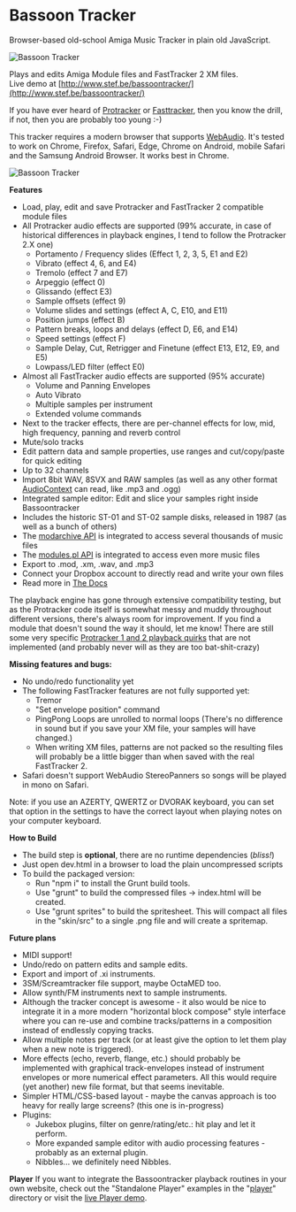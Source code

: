# Bassoon Tracker

Browser-based old-school Amiga Music Tracker in plain old JavaScript.

![Bassoon Tracker](./skin/bassoontracker_main.png?raw=true)

Plays and edits Amiga Module files and FastTracker 2 XM files.  
Live demo at [http://www.stef.be/bassoontracker/](http://www.stef.be/bassoontracker/)

If you have ever heard of [Protracker](https://en.wikipedia.org/wiki/Protracker) or [Fasttracker](https://en.wikipedia.org/wiki/FastTracker_2), then you know the drill,   
if not, then you are probably too young :-)

This tracker requires a modern browser that supports [WebAudio](https://developer.mozilla.org/en-US/docs/Web/API/Web_Audio_API).
It's tested to work on Chrome, Firefox, Safari, Edge, Chrome on Android, mobile Safari and the Samsung Android Browser.
It works best in Chrome.

![Bassoon Tracker](./skin/bassoontracker_sampleeditor.png?raw=true)

**Features**
- Load, play, edit and save Protracker and FastTracker 2 compatible module files  
- All Protracker audio effects are supported (99% accurate, in case of historical differences in playback engines, I tend to follow the Protracker 2.X one)
  - Portamento / Frequency slides (Effect 1, 2, 3, 5, E1 and E2)
  - Vibrato (effect 4, 6, and E4)
  - Tremolo (effect 7 and E7)
  - Arpeggio (effect 0)
  - Glissando (effect E3)
  - Sample offsets (effect 9)
  - Volume slides and settings (effect A, C, E10, and E11)
  - Position jumps (effect B)
  - Pattern breaks, loops and delays (effect D, E6, and E14)
  - Speed settings (effect F)
  - Sample Delay, Cut, Retrigger and Finetune (effect E13, E12, E9, and E5)
  - Lowpass/LED filter (effect E0)
- Almost all FastTracker audio effects are supported (95% accurate)
  - Volume and Panning Envelopes
  - Auto Vibrato
  - Multiple samples per instrument
  - Extended volume commands
- Next to the tracker effects, there are per-channel effects for low, mid, high frequency, panning and reverb control
- Mute/solo tracks  
- Edit pattern data and sample properties, use ranges and cut/copy/paste for quick editing
- Up to 32 channels 
- Import 8bit WAV, 8SVX and RAW samples (as well as any other format [AudioContext](https://developer.mozilla.org/en-US/docs/Web/API/AudioContext) can read, like .mp3 and .ogg)
- Integrated sample editor: Edit and slice your samples right inside Bassoontracker
- Includes the historic ST-01 and ST-02 sample disks, released in 1987 (as well as a bunch of others)
- The [modarchive API](https://modarchive.org/) is integrated to access several thousands of music files
- The [modules.pl API](http://modules.pl/) is integrated to access even more music files
- Export to .mod, .xm, .wav, and .mp3
- Connect your Dropbox account to directly read and write your own files
- Read more in [The Docs](https://www.stef.be/bassoontracker/docs/)

The playback engine has gone through extensive compatibility testing, but as the Protracker code itself is somewhat messy and muddy
throughout different versions, there's always room for improvement.
If you find a module that doesn't sound the way it should, let me know!
There are still some very specific [Protracker 1 and 2 playback quirks](http://www.stef.be/bassoontracker/docs/trackerQuircks.txt) that are not implemented (and probably never will as they are too bat-shit-crazy)

**Missing features and bugs:**
 - No undo/redo functionality yet
 - The following FastTracker features are not fully supported yet:
   - Tremor
   - "Set envelope position" command
   - PingPong Loops are unrolled to normal loops (There's no difference in sound but if you save your XM file, your samples will have changed.)
   - When writing XM files, patterns are not packed so the resulting files will probably be a little bigger than when saved with the real FastTracker 2.
 - Safari doesn't support WebAudio StereoPanners so songs will be played in mono on Safari.
 
Note: if you use an AZERTY, QWERTZ or DVORAK keyboard, you can set that option in the settings to have the correct layout when playing notes on your computer keyboard.

**How to Build**  
  - The build step is **optional**, there are no runtime dependencies (*bliss!*)
  - Just open dev.html in a browser to load the plain uncompressed scripts 
  - To build the packaged version:
    - Run "npm i" to install the Grunt build tools.
    - Use "grunt" to build the compressed files -> index.html will be created.
    - Use "grunt sprites" to build the spritesheet.
	  This will compact all files in the "skin/src" to a single .png file and will create a spritemap.

**Future plans**  
  - MIDI support!
  - Undo/redo on pattern edits and sample edits.
  - Export and import of .xi instruments.
  - 3SM/Screamtracker file support, maybe OctaMED too.
  - Allow synth/FM instruments next to sample instruments.
  - Although the tracker concept is awesome - it also would be nice to integrate it in a more modern 
  "horizontal block compose" style interface where you can re-use and combine tracks/patterns in a 
  composition instead of endlessly copying tracks.
  - Allow multiple notes per track (or at least give the option to let them play when a new note is triggered).
  - More effects (echo, reverb, flange, etc.) should probably be implemented with graphical track-envelopes instead of instrument envelopes or more numerical effect parameters. All this would require (yet another) new file format, but that seems inevitable.
  - Simpler HTML/CSS-based layout - maybe the canvas approach is too heavy for really large screens? (this one is in-progress)
  - Plugins:
  	- Jukebox plugins, filter on genre/rating/etc.: hit play and let it perform.
  	- More expanded sample editor with audio processing features - probably as an external plugin.
  	- Nibbles... we definitely need Nibbles.
  

**Player**
If you want to integrate the Bassoontracker playback routines in your own website, check out the "Standalone Player" examples in the "[player](https://github.com/steffest/BassoonTracker/tree/master/player)" directory
or visit the [live Player demo](http://www.stef.be/bassoontracker/player/).

